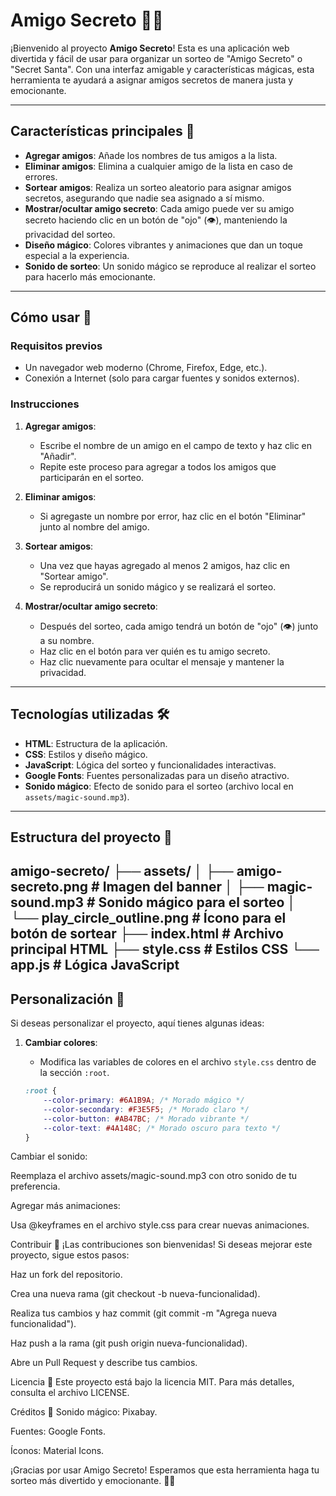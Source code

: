 # Amigo Secreto 🎁✨

¡Bienvenido al proyecto **Amigo Secreto**! Esta es una aplicación web divertida y fácil de usar para organizar un sorteo de "Amigo Secreto" o "Secret Santa". Con una interfaz amigable y características mágicas, esta herramienta te ayudará a asignar amigos secretos de manera justa y emocionante.

---

## Características principales 🌟

- **Agregar amigos**: Añade los nombres de tus amigos a la lista.
- **Eliminar amigos**: Elimina a cualquier amigo de la lista en caso de errores.
- **Sortear amigos**: Realiza un sorteo aleatorio para asignar amigos secretos, asegurando que nadie sea asignado a sí mismo.
- **Mostrar/ocultar amigo secreto**: Cada amigo puede ver su amigo secreto haciendo clic en un botón de "ojo" (👁️), manteniendo la privacidad del sorteo.
- **Diseño mágico**: Colores vibrantes y animaciones que dan un toque especial a la experiencia.
- **Sonido de sorteo**: Un sonido mágico se reproduce al realizar el sorteo para hacerlo más emocionante.

---

## Cómo usar 🚀

### Requisitos previos
- Un navegador web moderno (Chrome, Firefox, Edge, etc.).
- Conexión a Internet (solo para cargar fuentes y sonidos externos).

### Instrucciones
1. **Agregar amigos**:
   - Escribe el nombre de un amigo en el campo de texto y haz clic en "Añadir".
   - Repite este proceso para agregar a todos los amigos que participarán en el sorteo.

2. **Eliminar amigos**:
   - Si agregaste un nombre por error, haz clic en el botón "Eliminar" junto al nombre del amigo.

3. **Sortear amigos**:
   - Una vez que hayas agregado al menos 2 amigos, haz clic en "Sortear amigo".
   - Se reproducirá un sonido mágico y se realizará el sorteo.

4. **Mostrar/ocultar amigo secreto**:
   - Después del sorteo, cada amigo tendrá un botón de "ojo" (👁️) junto a su nombre.
   - Haz clic en el botón para ver quién es tu amigo secreto.
   - Haz clic nuevamente para ocultar el mensaje y mantener la privacidad.

---

## Tecnologías utilizadas 🛠️

- **HTML**: Estructura de la aplicación.
- **CSS**: Estilos y diseño mágico.
- **JavaScript**: Lógica del sorteo y funcionalidades interactivas.
- **Google Fonts**: Fuentes personalizadas para un diseño atractivo.
- **Sonido mágico**: Efecto de sonido para el sorteo (archivo local en `assets/magic-sound.mp3`).

---

## Estructura del proyecto 📂
amigo-secreto/
├── assets/
│ ├── amigo-secreto.png # Imagen del banner
│ ├── magic-sound.mp3 # Sonido mágico para el sorteo
│ └── play_circle_outline.png # Ícono para el botón de sortear
├── index.html # Archivo principal HTML
├── style.css # Estilos CSS
└── app.js # Lógica JavaScript
---

## Personalización 🎨

Si deseas personalizar el proyecto, aquí tienes algunas ideas:

1. **Cambiar colores**:
   - Modifica las variables de colores en el archivo `style.css` dentro de la sección `:root`.

   ```css
   :root {
       --color-primary: #6A1B9A; /* Morado mágico */
       --color-secondary: #F3E5F5; /* Morado claro */
       --color-button: #AB47BC; /* Morado vibrante */
       --color-text: #4A148C; /* Morado oscuro para texto */
   }
Cambiar el sonido:

Reemplaza el archivo assets/magic-sound.mp3 con otro sonido de tu preferencia.

Agregar más animaciones:

Usa @keyframes en el archivo style.css para crear nuevas animaciones.

Contribuir 🤝
¡Las contribuciones son bienvenidas! Si deseas mejorar este proyecto, sigue estos pasos:

Haz un fork del repositorio.

Crea una nueva rama (git checkout -b nueva-funcionalidad).

Realiza tus cambios y haz commit (git commit -m "Agrega nueva funcionalidad").

Haz push a la rama (git push origin nueva-funcionalidad).

Abre un Pull Request y describe tus cambios.

Licencia 📄
Este proyecto está bajo la licencia MIT. Para más detalles, consulta el archivo LICENSE.

Créditos 🙏
Sonido mágico: Pixabay.

Fuentes: Google Fonts.

Íconos: Material Icons.

¡Gracias por usar Amigo Secreto! Esperamos que esta herramienta haga tu sorteo más divertido y emocionante. 🎉✨